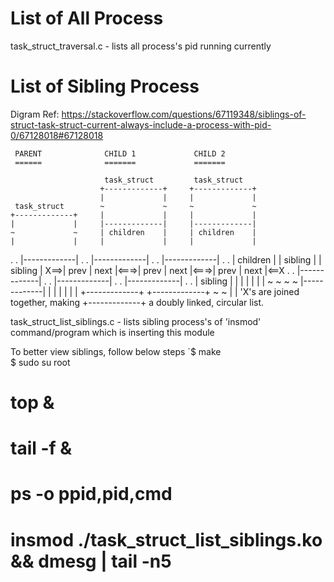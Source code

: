 # List of All Process
task_struct_traversal.c - lists all process's pid running currently

# List of Sibling Process  
Digram Ref: https://stackoverflow.com/questions/67119348/siblings-of-struct-task-struct-current-always-include-a-process-with-pid-0/67128018#67128018

     PARENT              CHILD 1             CHILD 2
     ======              =======             =======

                         task_struct         task_struct
                        +-------------+     +-------------+
                        |             |     |             |
     task_struct        ~             ~     ~             ~
    +-------------+     |             |     |             |
    |             |     |-------------|     |-------------|
    ~             ~     | children    |     | children    |
    |             |     |             |     |             |
. . |-------------| . . |-------------| . . |-------------| . .
    | children    |     | sibling     |     | sibling     |
X==>| prev | next |<===>| prev | next |<===>| prev | next |<==X
. . |-------------| . . |-------------| . . |-------------| . .
    | sibling     |     |             |     |             |
    |             |     ~             ~     ~             ~
    |-------------|     |             |     |             |
    |             |     +-------------+     +-------------+
    ~             ~
    |             |     'X's are joined together, making
    +-------------+     a doubly linked, circular list.


task_struct_list_siblings.c - lists sibling process's of 'insmod' command/program which 
			      is inserting this module

To better view siblings, follow below steps
`$ make  
 $ sudo su root
 # top &
 # tail -f &
 # ps -o ppid,pid,cmd
 # insmod ./task_struct_list_siblings.ko  && dmesg | tail -n5
